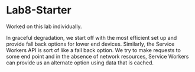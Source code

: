 # Lab8-Starter

Worked on this lab individually.

In graceful degradation, we start off with the most efficient set up and provide fall back options for lower end devices. Similarly, the Service Workers API is sort of like a fall back option. We try to make requests to some end point and in the absence of network resources, Service Workers can provide us an alternate option using data that is cached. 